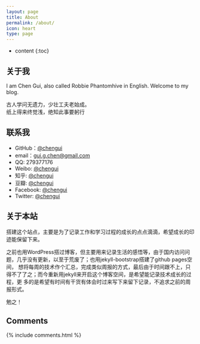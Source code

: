```yaml
---
layout: page
title: About
permalink: /about/
icon: heart
type: page
---
```


* content
{:toc}

## 关于我

I am Chen Gui, also called Robbie Phantomhive in English. Welcome to my blog.

古人学问无遗力，少壮工夫老始成。  
纸上得来终觉浅，绝知此事要躬行

## 联系我

* GitHub：[@chengui](https://github.com/chengui)
* email：gui.g.chen@gmail.com
* QQ: 279377176
* Weibo: [@chengui](http://weibo.com/)
* 知乎: [@chengui](https://www.zhihu.com/people/)
* 豆瓣: [@chengui](https://www.douban.com/people/)
* Facebook: [@chengui](https://www.facebook.com/)
* Twitter: [@chengui](https://twitter.com/)

## 关于本站

搭建这个站点，主要是为了记录工作和学习过程的成长的点点滴滴，希望成长的印迹能保留下来。

之前也用WordPress搭过博客，但主要用来记录生活的感悟等，由于国内访问问题，几乎没有更新，以至于荒废了；也用jekyll-bootstrap搭建了github pages空间，
想将每周的技术作个汇总，完成类似周报的方式，最后由于时间跟不上，只得不了了之；而今重新用jekyll来开启这个博客空间，是希望能记录技术成长的过程，更
多的是希望有时间有干货有体会时过来写下来留下记录，不追求之前的周报形式。

勉之！

## Comments

{% include comments.html %}
